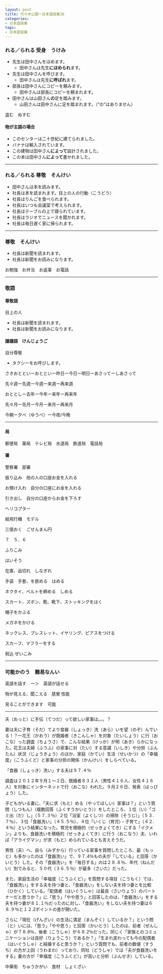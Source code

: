 ```yaml
---
layout: post
title: 代々木公園ー日本語授業10
categories:
- 日本語授業
tags:
- 日本語授業
---
```

### れる／られる 受身　うけみ

* 先生は田中さんをほめます。
	* 田中さんは先生**にほめられ**ます。
* 先生は田中さんを呼びます。
	* 田中さんは先生**に呼ばれ**ます。
* 部長は田中さんにコピーを頼みます。
	* 田中さんは部長にコピーを頼まれます。
* 田中さんは山田さん**の**足を踏みます。
	* 山田さんは田中さんに足を踏まれます。（“の”はありません）

盗む　ぬすむ

#### 物が主語の場合
* このセンターは二十世紀に建てられました。
* バナナは輸入されています。
* この建物は田中さん**によって**設計されました。
* この本は田中さん**によって**書かれました。
---

### れる／られる 尊敬　そんけい
* 田中さんは本を読みます。
* 社長は本を読まれます。目上の人の行動（こうどう）
* 社長はりんごを食べられます。
* 社長はいつも会議室で考えられます。
* 社長はテーブルの上で寝られています。
* 社長はラジオでニュースを聞かれます。
* 社長は毎日遅く家に帰られます。

---
### 尊敬　そんけい
* 社長は新聞を読まれます。
* 社長は新聞をお読みになります。

お勉強　お弁当　お返事　お電話

---
### 敬語
#### 尊敬語
目上の人
* 社長は新聞を読まれます。
* 社長は新聞をお読みになります。

#### 謙譲語　けんじょうご
自分尊敬
* タクシーをお呼びします。

さきおとといーおとといー昨日ー今日ー明日ーあさってーしあさって

先々週ー先週ー今週ー来週ー再来週

おととしー去年ー今年ー来年ー再来年

先々月ー先月ー今月ー来月ー再来月

今朝ー夕べ（ゆうべ）ー今夜/今晩

---

#### 局　
郵便局　薬局　テレビ局　水道局　鉄道局　電話局

#### 署
警察署　部署


振り込み　他の人の口座お金を入れる

お預け入れ　自分の口座にお金を入れる

引き出し　自分の口座からお金を下ろす

ヘリコプター

紙飛行機　モデル

三億おく　ごせんまん円

７　５．６　

ふりこみ

はいそう

在庫、品切れ　しなぎれ

手袋　手套、を嵌める　はめる


ネクタイ、ベルトを締める　しめる

スカート、ズボン、靴、靴下、ストッキングをはく

帽子をかぶる

メガネをかける

ネックレス、ブレスレット、イヤリング、ピアスをつける

スカーフ、マフラーをする

税込 ぜいこみ

---
### 可能かのう　難易なんい
英語を話す　ー＞　英語が話せる

物が見える、聞こえる　感覺 性能

見ることができます　可能

---
夫（おっと）に手伝（てつだ）って欲しい家事は。。。？

妻は夫に子育（そだ）てより食器（しょっき）洗（あら）いを望（のぞ）んでいる！？ー花王（かおう）が既婚者（きこんしゃ）を対象（たいしょう）に行（おこな）った調査（ちょうさ）で、こんな結果（けっか）が明（あき）らかになった。花王は夫婦（ふうふ）の家事に対（たい）する意識（いしき）や分担（ぶんたん）状況（じょうきょう）のほか、家庭（かてい）生活（せいかつ）の「幸福度」（こうふくど）と家事の分担の関係（かんけい）をしらべている。

「食器（しょっき）洗い」する夫は９７.４％

調査は２０１２年９月１〜２日、既婚者８３２人（男性４１６人、女性４１６人）を対象にインターネットで行（おこな）われた。９月２６日、発表（はっぴょう）した。

子どもがいる妻に、「夫に求（もと）める（やってほしい）家事は？」という質問（しつもん）（複数回答（ふくすうかいとう））をしたところ、１位（い）「ゴミ出（だ）し」（５７.３％）２位「浴室（よくしつ）の掃除（そうじ）」（５３.７％）、３位「食器洗い」（４５.５％）、４位「いくじ（育児）・子育て」（４２.４％）という結果になった。育児を積極的（せっきょくてき）にする「イクメン」よりも、食器洗いを積極的（せっきょくてき）に行う（おこなう）夫、いわば「アライグマン」が求（もと）められているとも言えそうだ。

男性（夫）へ、自ら（みずから）行っている家事を質問したところ、最（もっと）も多かったのは「食器洗い」で、９７.4％もの夫が「している」と回答（かいとう）した。その「食器洗い」を「毎日する」のは２８.８％、年代（ねんだい）別でみると、５０代（３６.５％）が最多（さいた）だった。

また、家庭生活の「幸福度（こうふくど）」を質問する項目（こうもく）では、「食器洗い」をする夫を持つ妻と、「食器洗い」をしない夫を持つ妻とを比較（ひかく）している。「配偶者（はいぐうしゃ）は最良（さいりょう）のパートナーだと思うか？」に「思う」「やや思う」と回答したのは、「食器洗い」をする夫を持つ妻が８１.１％だったのに対し、「食器洗い」をしない夫を持つ妻は６８.９％と１２.2ポイントの差が開いた。

さらに「現在（げんざい）の生活に満足（まんぞく）しているか？」という問（と）いには、「思う」「やや思う」と回答（かいとう）したのは、前者（ぜんしゃ）が７８.6％、後者（こうしゃ）が６８.2％だった。同じく「家族とのコミュニケーションは良好（りょうこう）であるか？」「生まれ変わっても今の配偶者（はいぐうしゃ）と結婚すると思うか？」という質問でも、前者の数値（すうち）の方が上回（うわまわ）っており、同社（どうしゃ）では「夫が食器洗いをする」妻の方が「幸福度（こうふくど）」が高いと分析（ぶんせき）している。

中華街　ちゅうかがい　食材　しょくざい